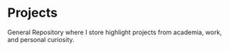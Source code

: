 # Projects
General Repository where I store highlight projects from academia, work, and personal curiosity.

